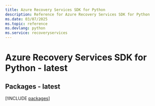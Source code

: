 ```yaml
---
title: Azure Recovery Services SDK for Python
description: Reference for Azure Recovery Services SDK for Python
ms.date: 03/07/2025
ms.topic: reference
ms.devlang: python
ms.service: recoveryservices
---
```

# Azure Recovery Services SDK for Python - latest
## Packages - latest
[!INCLUDE [packages](recovery-services-index.md)]